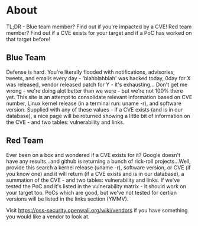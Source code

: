 # About

TL;DR - Blue team member? Find out if you're impacted by a CVE! Red team member? Find out if a CVE exists for your target and if a PoC has worked on that target before!

## Blue Team

Defense is hard. You're literally flooded with notifications, advisories, tweets, and emails every day - 'blahblahblah' was hacked today, 0day for X was released, vendor released patch for Y - it's exhausting... Don't get me wrong - we're doing alot better than we were - but we're not 100% there yet. This site is an attempt to consolidate relevant information based on CVE number, Linux kernel release (in a terminal run: uname -r), and software version. Supplied with any of these values - if a CVE exists (and is in our database), a nice page will be returned showing a little bit of information on the CVE - and two tables: vulnerability and links.

## Red Team

Ever been on a box and wondered if a CVE exists for it? Google doesn't have any results...and github is returning a bunch of rick-roll projects...Well, provide this search a kernel release (uname -r), software version, or CVE (if you know one) and it will return (if a CVE exists and is in our database), a summation of the CVE - and two tables: vulnerability and links. If we've tested the PoC and it's listed in the vulnerability matrix - it should work on your target too. PoCs which are good, but we've not tested for certian versions will be listed in the links section (YMMV).

Visit https://oss-security.openwall.org/wiki/vendors if you have something you would like a vendor to look at.
